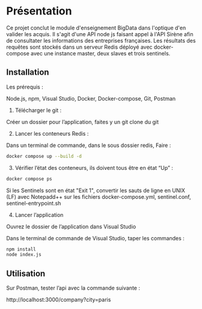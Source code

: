 # Présentation

Ce projet conclut le module d'enseignement BigData dans l'optique d'en valider les acquis. Il s'agit d'une API node js faisant appel à l'API Sirène afin de consultater les informations des entreprises françaises. 
Les résultats des requêtes sont stockés dans un serveur Redis déployé avec docker-compose avec une instance master, deux slaves et trois sentinels.

## Installation

Les prérequis : 

Node.js, npm, Visual Studio, Docker, Docker-compose, Git, Postman

1. Télécharger le git : 

Créer un dossier pour l’application, faites y un git clone du git

2. Lancer les conteneurs Redis :

Dans un terminal de commande, dans le sous dossier redis, Faire :

```bash
docker compose up --build -d
```

3. Vérifier l’état des conteneurs, ils doivent tous être en état “Up” :

```bash
docker compose ps
```

Si les Sentinels sont en état "Exit 1", convertir les sauts de ligne en UNIX (LF) avec Notepadd++ sur les fichiers docker-compose.yml, sentinel.conf, sentinel-entrypoint.sh

4. Lancer l’application

Ouvrez le dossier de l’application dans Visual Studio

Dans le terminal de commande de Visual Studio, taper les commandes : 

```bash
npm install
node index.js
```

## Utilisation

Sur Postman, tester l’api avec la commande suivante :

http://localhost:3000/company?city=paris
